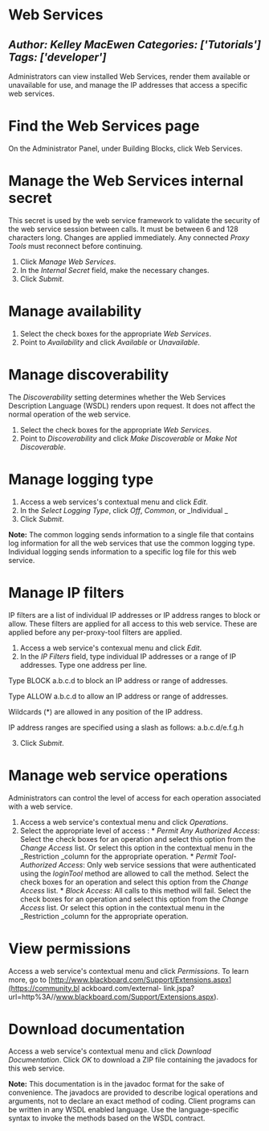 # Web Services
*Author: Kelley MacEwen*
*Categories: ['Tutorials']*
*Tags: ['developer']*
---
Administrators can view installed Web Services, render them available or
unavailable for use, and manage the IP addresses that access a specific web
services.

# Find the Web Services page

On the Administrator Panel, under Building Blocks, click Web Services.

# Manage the Web Services internal secret

This secret is used by the web service framework to validate the security of
the web service session between calls. It must be between 6 and 128 characters
long. Changes are applied immediately. Any connected _Proxy Tools_ must
reconnect before continuing.

  1. Click _Manage Web Services_.
  2. In the _Internal Secret_ field, make the necessary changes.
  3. Click _Submit_.

# Manage availability

  1. Select the check boxes for the appropriate _Web Services_.
  2. Point to _Availability_ and click _Available_ or _Unavailable_.

# Manage discoverability

The _Discoverability_ setting determines whether the Web Services Description
Language (WSDL) renders upon request. It does not affect the normal operation
of the web service.

  1. Select the check boxes for the appropriate _Web Services_.
  2. Point to _Discoverability_ and click _Make Discoverable_ or _Make Not Discoverable_.

# Manage logging type

  1. Access a web services's contextual menu and click _Edit_.
  2. In the _Select Logging Type_, click _Off_, _Common_, or _Individual _
  3. Click _Submit_.

**Note:** The common logging sends information to a single file that contains log information for all the web services that use the common logging type. Individual logging sends information to a specific log file for this web service.

# Manage IP filters

IP filters are a list of individual IP addresses or IP address ranges to block
or allow. These filters are applied for all access to this web service. These
are applied before any per-proxy-tool filters are applied.

  1. Access a web service's contexual menu and click _Edit_.
  2. In the _IP Filters_ field, type individual IP addresses or a range of IP addresses. Type one address per line.

Type BLOCK a.b.c.d to block an IP address or range of addresses.

Type ALLOW a.b.c.d to allow an IP address or range of addresses.

Wildcards (*) are allowed in any position of the IP address.

IP address ranges are specified using a slash as follows: a.b.c.d/e.f.g.h

  3. Click _Submit_.

# Manage web service operations

Administrators can control the level of access for each operation associated
with a web service.

  1. Access a web service's contextual menu and click _Operations_.
  2. Select the appropriate level of access :
    * _Permit Any Authorized Access_: Select the check boxes for an operation and select this option from the _Change Access_ list. Or select this option in the contextual menu in the _Restriction _column for the appropriate operation.
    * _Permit Tool-Authorized Access_: Only web service sessions that were authenticated using the _loginTool_ method are allowed to call the method. Select the check boxes for an operation and select this option from the _Change Access_ list.
    * _Block Access_: All calls to this method will fail. Select the check boxes for an operation and select this option from the _Change Access_ list. Or select this option in the contextual menu in the _Restriction _column for the appropriate operation.

# View permissions

Access a web service's contextual menu and click _Permissions_. To learn more,
go to [http://www.blackboard.com/Support/Extensions.aspx](https://community.bl
ackboard.com/external-
link.jspa?url=http%3A//www.blackboard.com/Support/Extensions.aspx).

# Download documentation

Access a web service's contextual menu and click _Download Documentation_.
Click _OK_ to download a ZIP file containing the javadocs for this web
service.

**Note:** This documentation is in the javadoc format for the sake of convenience. The javadocs are provided to describe logical operations and arguments, not to declare an exact method of coding. Client programs can be written in any WSDL enabled language. Use the language-specific syntax to invoke the methods based on the WSDL contract.

